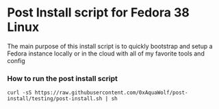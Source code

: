 # Post Install script for Fedora 38 Linux

The main purpose of this install script is to quickly bootstrap and setup a Fedora instance locally or in the cloud with all of my favorite tools and config

### How to run the post install script
```shell
curl -sS https://raw.githubusercontent.com/0xAquaWolf/post-install/testing/post-install.sh | sh
```


